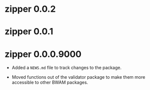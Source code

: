 # zipper 0.0.2

# zipper 0.0.1

# zipper 0.0.0.9000

* Added a `NEWS.md` file to track changes to the package.

* Moved functions out of the validator package to make them more accessible to other BWAM packages.
